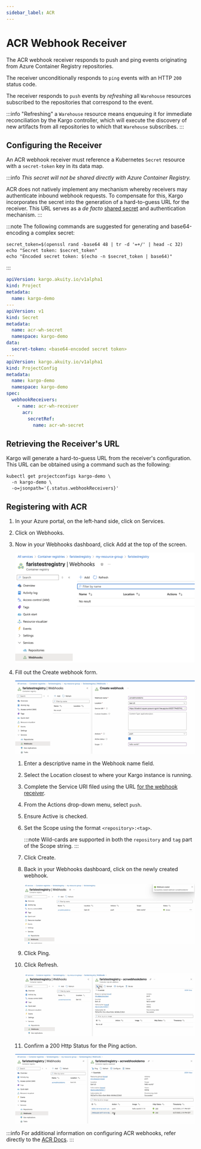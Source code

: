 ```yaml
---
sidebar_label: ACR
---
```


# ACR Webhook Receiver

The ACR webhook receiver responds to push and ping events originating
from Azure Container Registry repositories.

The receiver unconditionally responds to `ping` events with an HTTP `200` status
code.

The receiver responds to `push` events by _refreshing_ all `Warehouse` resources
subscribed to the repositories that correspond to the event.

:::info
"Refreshing" a `Warehouse` resource means enqueuing it for immediate
reconciliation by the Kargo controller, which will execute the discovery of new
artifacts from all repositories to which that `Warehouse` subscribes.
:::

## Configuring the Receiver

An ACR webhook receiver must reference a Kubernetes `Secret` resource with a
`secret-token` key in its data map.

:::info
_This secret will not be shared directly with Azure Container Registry._

ACR does not natively implement any mechanism whereby receivers may
authenticate inbound webhook requests. To compensate for this, Kargo
incorporates the secret into the generation of a hard-to-guess URL for the
receiver. This URL serves as a _de facto_
[shared secret](https://en.wikipedia.org/wiki/Shared_secret) and authentication
mechanism.
:::

:::note
The following commands are suggested for generating and base64-encoding a
complex secret:

```shell
secret_token=$(openssl rand -base64 48 | tr -d '=+/' | head -c 32)
echo "Secret token: $secret_token"
echo "Encoded secret token: $(echo -n $secret_token | base64)"
```
:::

```yaml
apiVersion: kargo.akuity.io/v1alpha1
kind: Project
metadata:
  name: kargo-demo
---
apiVersion: v1
kind: Secret
metadata:
  name: acr-wh-secret
  namespace: kargo-demo
data:
  secret-token: <base64-encoded secret token>
---
apiVersion: kargo.akuity.io/v1alpha1
kind: ProjectConfig
metadata:
  name: kargo-demo
  namespace: kargo-demo
spec:
  webhookReceivers: 
    - name: acr-wh-receiver
      acr:
        secretRef:
          name: acr-wh-secret
```

## Retrieving the Receiver's URL

Kargo will generate a hard-to-guess URL from the receiver's configuration. This
URL can be obtained using a command such as the following:

```shell
kubectl get projectconfigs kargo-demo \
  -n kargo-demo \
  -o=jsonpath='{.status.webhookReceivers}'
```

## Registering with ACR

1. In your <Hlt>Azure portal</Hlt>, on the left-hand side, click on 
<Hlt>Services</Hlt>.

1. Click on <Hlt>Webhooks</Hlt>.

1. Now in your <Hlt>Webhooks dashboard</Hlt>, click <Hlt>Add</Hlt> at the top of 
the screen.

    ![Webhooks](./img/webhooks.png "Webhooks")

1. Fill out the <Hlt>Create webhook</Hlt> form.

    ![Create Webhook](./img/create-webhook.png "Create Webhook")

    1. Enter a descriptive name in the <Hlt>Webhook name</Hlt> field.

    1. Select the <Hlt>Location</Hlt> closest to where your Kargo instance
       is running.

    1. Complete the <Hlt>Service URI</Hlt> filed using the URL
       [for the webhook receiver](#retrieving-the-receivers-url).

    1. From the <Hlt>Actions</Hlt> drop-down menu, select `push`.

    1. Ensure <Hlt>Active</Hlt> is checked.

    1. Set the <Hlt>Scope</Hlt> using the format `<repository>:<tag>`.

       :::note
       Wild-cards are supported in both the `repository` and `tag` part of the 
       <Hlt>Scope</Hlt> string.
       :::

    1. Click <Hlt>Create</Hlt>.

    1. Back in your <Hlt>Webhooks dashboard</Hlt>, click on the newly created
       webhook.

       ![Created](./img/created.png "Created")

    1. Click <Hlt>Ping</Hlt>.

    1. Click <Hlt>Refresh</Hlt>.

       ![Ping](./img/ping.png "Ping")

    1. Confirm a 200 <Hlt>Http Status</Hlt> for the <Hlt>Ping</Hlt> action.

    ![Success](./img/success.png "Success")


:::info
For additional information on configuring ACR webhooks, refer directly to
the [ACR Docs](https://learn.microsoft.com/en-us/azure/container-registry/container-registry-webhook#create-webhook---azure-portal).
:::
